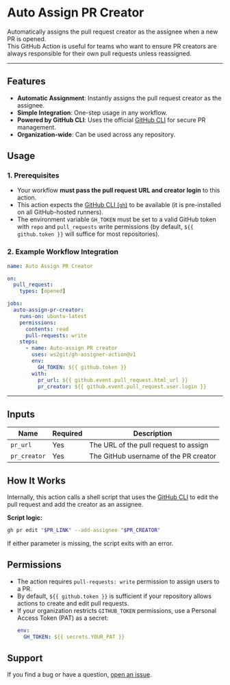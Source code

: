 # Auto Assign PR Creator

Automatically assigns the pull request creator as the assignee when a new PR is opened.  
This GitHub Action is useful for teams who want to ensure PR creators are always responsible for their own pull requests unless reassigned.

---

## Features

- **Automatic Assignment**: Instantly assigns the pull request creator as the assignee.
- **Simple Integration**: One-step usage in any workflow.
- **Powered by GitHub CLI**: Uses the official [GitHub CLI](https://cli.github.com/) for secure PR management.
- **Organization-wide**: Can be used across any repository.


## Usage

### 1. **Prerequisites**

- Your workflow **must pass the pull request URL and creator login** to this action.
- This action expects the [GitHub CLI (`gh`)](https://cli.github.com/) to be available (it is pre-installed on all GitHub-hosted runners).
- The environment variable `GH_TOKEN` must be set to a valid GitHub token with `repo` and `pull_requests` write permissions (by default, `${{ github.token }}` will suffice for most repositories).


### 2. **Example Workflow Integration**

```yaml
name: Auto Assign PR Creator

on:
  pull_request:
    types: [opened]

jobs:
  auto-assign-pr-creator:
    runs-on: ubuntu-latest
    permissions:
      contents: read
      pull-requests: write
    steps:
      - name: Auto-assign PR creator
        uses: ws2git/gh-assigner-action@v1
        env:
          GH_TOKEN: ${{ github.token }}
        with:
          pr_url: ${{ github.event.pull_request.html_url }}
          pr_creator: ${{ github.event.pull_request.user.login }}
```

---

## Inputs

| Name        | Required | Description                                  |
|-------------|----------|----------------------------------------------|
| `pr_url`    | Yes      | The URL of the pull request to assign        |
| `pr_creator`| Yes      | The GitHub username of the PR creator        |


## How It Works

Internally, this action calls a shell script that uses the [GitHub CLI](https://cli.github.com/) to edit the pull request and add the creator as an assignee.

**Script logic:**
```bash
gh pr edit "$PR_LINK" --add-assignee "$PR_CREATOR"
```

If either parameter is missing, the script exits with an error.


## Permissions

- The action requires `pull-requests: write` permission to assign users to a PR.
- By default, `${{ github.token }}` is sufficient if your repository allows actions to create and edit pull requests.
- If your organization restricts `GITHUB_TOKEN` permissions, use a Personal Access Token (PAT) as a secret:
  ```yaml
  env:
    GH_TOKEN: ${{ secrets.YOUR_PAT }}
  ```


## Support

If you find a bug or have a question, [open an issue](https://github.com/ws2git/gh-assigner-action/issues).
